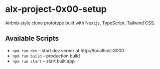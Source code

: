 # alx-project-0x00-setup

Airbnb‑style clone prototype built with Next.js, TypeScript, Tailwind CSS.

## Available Scripts

- `npm run dev` – start dev server at http://localhost:3000  
- `npm run build` – production build  
- `npm run start` – start built app
